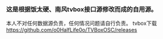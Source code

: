 
### 这是根据饭太硬、南风tvbox接口源修改而成的自用源。

本人不对任何数据源负责，任何情况问题请自行负责。
tvbox下载
https://github.com/o0HalfLife0o/TVBoxOSC/releases





